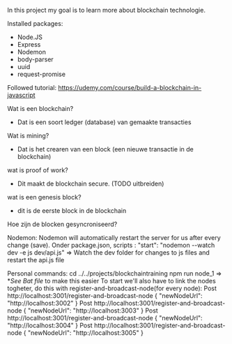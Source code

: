 In this project my goal is to learn more about blockchain technologie.

Installed packages:
- Node.JS
- Express
- Nodemon
- body-parser
- uuid
- request-promise


Followed tutorial: https://udemy.com/course/build-a-blockchain-in-javascript

Wat is een blockchain?
- Dat is een soort ledger (database) van gemaakte transacties

Wat is mining?
- Dat is het crearen van een block (een nieuwe transactie in de blockchain)

wat is proof of work?
- Dit maakt de blockchain secure. (TODO uitbreiden)
 
 wat is een genesis block?
 - dit is de eerste block in de blockchain

Hoe zijn de blocken gesyncroniseerd?


Nodemon:
Nodemon will automatically restart the server for us after every change (save).
Onder package.json, scripts : "start": "nodemon --watch dev -e js dev/api.js"
=> Watch the dev folder for changes to js files and restart the api.js file


Personal commands:
cd ../../projects/blockchaintraining
npm run node_1
=> **See Bat file* to make this easier
To start we'll also have to link the nodes togheter, do this with register-and-broadcast-node(for every node):
Post http://localhost:3001/register-and-broadcast-node
{
    "newNodeUrl": "http://localhost:3002"
}
Post http://localhost:3001/register-and-broadcast-node
{
    "newNodeUrl": "http://localhost:3003"
}
Post http://localhost:3001/register-and-broadcast-node
{
    "newNodeUrl": "http://localhost:3004"
}
Post http://localhost:3001/register-and-broadcast-node
{
    "newNodeUrl": "http://localhost:3005"
}


